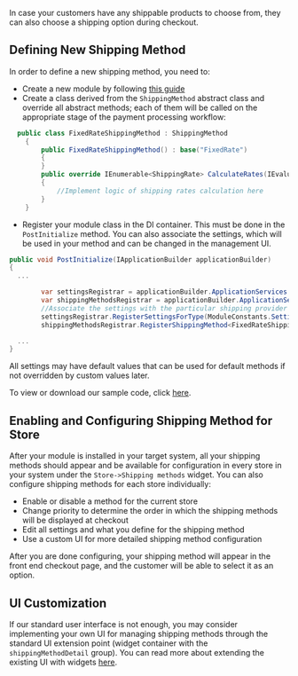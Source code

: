 In case your customers have any shippable products to choose from, they can also choose a shipping option during checkout.

## Defining New Shipping Method

In order to define a new shipping method, you need to:

+ Create a new module by following [this guide](docs/v2.0/dev_docs/tutorials/creating-custom-module.md)
+ Create a class derived from the `ShippingMethod` abstract class and override all abstract methods; each of them will be called on the appropriate stage of the payment processing workflow: 

```C#
  public class FixedRateShippingMethod : ShippingMethod
    {
        public FixedRateShippingMethod() : base("FixedRate")
        {
        }
		public override IEnumerable<ShippingRate> CalculateRates(IEvaluationContext context)
        {
			//Implement logic of shipping rates calculation here
		}
	}
```

+ Register your module class in the DI container. This must be done in the `PostInitialize` method. You can also associate the settings, which will be used in your method and can be changed in the management UI. 

```C#
public void PostInitialize(IApplicationBuilder applicationBuilder)
{
  ...

	 	var settingsRegistrar = applicationBuilder.ApplicationServices.GetRequiredService<ISettingsRegistrar>();
        var shippingMethodsRegistrar = applicationBuilder.ApplicationServices.GetRequiredService<IShippingMethodsRegistrar>();
		//Associate the settings with the particular shipping provider
		settingsRegistrar.RegisterSettingsForType(ModuleConstants.Settings.FixedRateShippingMethod.AllSettings, typeof(FixedRateShippingMethod).Name);
        shippingMethodsRegistrar.RegisterShippingMethod<FixedRateShippingMethod>();

  ...
}
```

All settings may have default values that can be used for default methods if not overridden by custom values later.

To view or download our sample code, click [here](https://github.com/VirtoCommerce/vc-module-shipping/blob/master/src/VirtoCommerce.ShippingModule.Data/FixedRateShippingMethod.cs).

## Enabling and Configuring Shipping Method for Store

After your module is installed in your target system, all your shipping methods should appear and be available for configuration in every store in your system under the `Store->Shipping methods` widget. You can also configure shipping methods for each store individually:

+ Enable or disable a method for the current store
+ Change priority to determine the order in which the shipping methods will be displayed at checkout
+ Edit all settings and what you define for the shipping method
+ Use a custom UI for more detailed shipping method configuration

After you are done configuring, your shipping method will appear in the front end checkout page, and the customer will be able to select it as an option.

## UI Customization

If our standard user interface is not enough, you may consider implementing your own UI for managing shipping methods through the standard UI extension point (widget container with the `shippingMethodDetail` group). You can read more about extending the existing UI with widgets [here](widgets.md).
